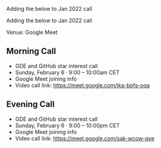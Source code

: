 
Adding the below to Jan 2022 call


Adding the below to Jan 2022 call

Venue: Google Meet
## Morning Call

- GDE and GitHub star interest call
- Sunday, February 6 · 9:00 – 10:00am CET
- Google Meet joining info
- Video call link: https://meet.google.com/jka-bpfs-oqa

## Evening Call

- GDE and GitHub star interest call
- Sunday, February 6 · 9:00 – 10:00pm CET
- Google Meet joining info
- Video call link: https://meet.google.com/sak-wcow-qye
